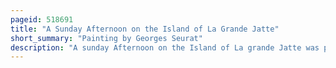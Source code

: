 ```yaml
---
pageid: 518691
title: "A Sunday Afternoon on the Island of La Grande Jatte"
short_summary: "Painting by Georges Seurat"
description: "A sunday Afternoon on the Island of La grande Jatte was painted from 1884 to 1886 and is Georges seurat's most famous Work. A leading Example of Pointillist Technique executed on a large Canvas it is a founding Work of the neoimpressionist Movement. Seurat's Composition includes a Number of Parisians in a Park on the Banks of the Seine. It is held in the collection of the Art Institute of Chicago."
---
```

